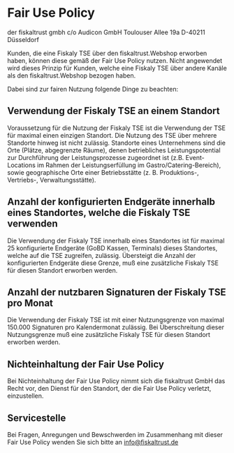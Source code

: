 # Fair Use Policy

der fiskaltrust gmbh
c/o Audicon GmbH
Toulouser Allee 19a
D-40211 Düsseldorf



Kunden, die eine Fiskaly TSE über den fiskaltrust.Webshop erworben haben, können diese gemäß der Fair Use Policy nutzen. Nicht angewendet wird dieses Prinzip für Kunden, welche eine Fiskaly TSE über andere Kanäle als den fiskaltrust.Webshop bezogen haben.

Dabei sind zur fairen Nutzung folgende Dinge zu beachten:

## Verwendung der Fiskaly TSE an einem Standort

Voraussetzung für die Nutzung der Fiskaly TSE ist die Verwendung der TSE für maximal einen einzigen Standort. Die Nutzung des TSE über mehrere Standorte hinweg ist nicht zulässig. Standorte eines Unternehmens sind die Orte (Plätze, abgegrenzte Räume), denen betriebliches Leistungspotential zur Durchführung der Leistungsprozesse zugeordnet ist (z.B. Event-Locations im Rahmen der Leistungserfüllung im Gastro/Catering-Bereich), sowie geographische Orte einer Betriebsstätte (z. B. Produktions-, Vertriebs-, Verwaltungsstätte).

## Anzahl der konfigurierten Endgeräte innerhalb eines Standortes, welche die Fiskaly TSE verwenden

Die Verwendung der Fiskaly TSE innerhalb eines Standortes ist für maximal 25 konfigurierte Endgeräte (GoBD Kassen, Terminals) dieses Standortes, welche auf die TSE zugreifen, zulässig. Übersteigt die Anzahl der konfigurierten Endgeräte diese Grenze, muß eine zusätzliche Fiskaly TSE für diesen Standort erworben werden.

## Anzahl der nutzbaren Signaturen der Fiskaly TSE pro Monat

Die Verwendung der Fiskaly TSE ist mit einer Nutzungsgrenze von maximal 150.000 Signaturen pro Kalendermonat zulässig. Bei Überschreitung dieser Nutzungsgrenze muß eine zusätzliche Fiskaly TSE für diesen Standort erworben werden.

## Nichteinhaltung der Fair Use Policy

Bei Nichteinhaltung der Fair Use Policy nimmt sich die fiskaltrust GmbH das Recht vor, den Dienst für den Standort, der die Fair Use Policy verletzt, einzustellen.

## Servicestelle

Bei Fragen, Anregungen und Bewschwerden im Zusammenhang mit dieser Fair Use Policy wenden Sie sich bitte an info@fiskaltrust.de

